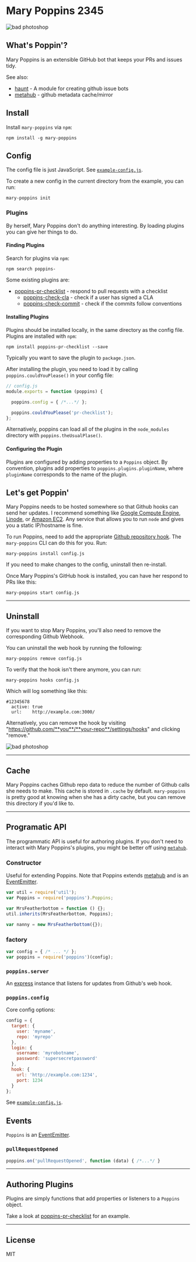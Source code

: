 # Mary Poppins 2345


![bad photoshop](https://raw.github.com/btford/mary-poppins/master/img/poppins.jpg)

## What's Poppin'?

Mary Poppins is an extensible GitHub bot that keeps your PRs and issues tidy.

See also:
* [haunt](https://github.com/fat/haunt) - A module for creating github issue bots
* [metahub](https://github.com/btford/metahub) - github metadata cache/mirror


## Install

Install `mary-poppins` via `npm`:

```shell
npm install -g mary-poppins
```


## Config

The config file is just JavaScript.
See [`example-config.js`](https://github.com/btford/mary-poppins/blob/master/example-config.js).

To create a new config in the current directory from the example, you can run:
```
mary-poppins init
```

### Plugins

By herself, Mary Poppins don't do anything interesting.
By loading plugins you can give her things to do.


#### Finding Plugins

Search for plugins via `npm`:

```shell
npm search poppins-
```

Some existing plugins are:

* [poppins-pr-checklist](https://github.com/btford/poppins-pr-checklist) - respond to pull requests with a checklist
  - [poppins-check-cla](https://github.com/btford/poppins-check-cla) - check if a user has signed a CLA
  - [poppins-check-commit](https://github.com/btford/poppins-check-commit) - check if the commits follow conventions


#### Installing Plugins

Plugins should be installed locally, in the same directory as the config file.
Plugins are installed with `npm`:

```
npm install poppins-pr-checklist --save
```

Typically you want to save the plugin to `package.json`.

After installing the plugin, you need to load it by calling `poppins.couldYouPlease()` in your config file:

```javascript
// config.js
module.exports = function (poppins) {

  poppins.config = { /*...*/ };

  poppins.couldYouPlease('pr-checklist');
};
```

Alternatively, poppins can load all of the plugins in the `node_modules` directory with `poppins.theUsualPlase()`.

#### Configuring the Plugin

Plugins are configured by adding properties to a `Poppins` object.
By convention, plugins add properties to `poppins.plugins.pluginName`, where `pluginName` corresponds to the name of the plugin.


## Let's get Poppin'

Mary Poppins needs to be hosted somewhere so that Github hooks can send her updates.
I recommend something like [Google Compute Engine](https://cloud.google.com/products/compute-engine),
[Linode](https://www.linode.com/), or [Amazon EC2](http://aws.amazon.com/ec2/).
Any service that allows you to run `node` and gives you a static IP/hostname is fine.

To run Poppins, need to add the appropriate [Github repository hook](http://developer.github.com/v3/repos/hooks/).
The `mary-poppins` CLI can do this for you.
Run:

```shell
mary-poppins install config.js
```

If you need to make changes to the config, uninstall then re-install.

Once Mary Poppins's GitHub hook is installed, you can have her respond to PRs like this:

```shell
mary-poppins start config.js
```


-------------------------------------------------------------------------------

## Uninstall

If you want to stop Mary Poppins, you'll also need to remove the corresponding Github Webhook.

You can uninstall the web hook by running the following:

```shell
mary-poppins remove config.js
```

To verify that the hook isn't there anymore, you can run:

```shell
mary-poppins hooks config.js
```

Which will log something like this:

```
#12345678
  active: true
  url:    http://example.com:3000/
```

Alternatively, you can remove the hook by visiting "https://github.com/**you**/**your-repo**/settings/hooks" and clicking "remove."

![bad photoshop](https://raw.github.com/btford/mary-poppins/master/img/github-hooks.png)

-------------------------------------------------------------------------------

## Cache

Mary Poppins caches Github repo data to reduce the number of Github calls she needs to make.
This cache is stored in `.cache` by default.
`mary-poppins` is pretty good at knowing when she has a dirty cache, but you can remove this directory if you'd like to.


-------------------------------------------------------------------------------

## Programatic API

The programmatic API is useful for authoring plugins.
If you don't need to interact with Mary Poppins's plugins, you might be better off using [`metahub`](https://github.com/btford/metahub).


### Constructor

Useful for extending Poppins.
Note that Poppins extends [metahub](https://github.com/btford/metahub) and is an [EventEmitter](http://nodejs.org/api/events.html#events_class_events_eventemitter).

```javascript
var util = require('util');
var Poppins = require('poppins').Poppins;

var MrsFeatherbottom = function () {};
util.inherits(MrsFeatherbottom, Poppins);

var nanny = new MrsFeatherbottom({});
```

### factory

```javascript
var config = { /* ... */ };
var poppins = require('poppins')(config);
```

### `poppins.server`

An [express](http://expressjs.com/) instance that listens for updates from Github's web hook.

### `poppins.config`

Core config options:

```javascript
config = {
  target: {
    user: 'myname',
    repo: 'myrepo'
  },
  login: {
    username: 'myrobotname',
    password: 'supersecretpassword'
  },
  hook: {
    url: 'http://example.com:1234',
    port: 1234
  }
};
```

See [`example-config.js`](https://github.com/btford/mary-poppins/blob/master/example-config.js).

## Events

`Poppins` is an [EventEmitter](http://nodejs.org/api/events.html#events_class_events_eventemitter).

### `pullRequestOpened`

```javascript
poppins.on('pullRequestOpened', function (data) { /*...*/ }
```

-------------------------------------------------------------------------------

## Authoring Plugins

Plugins are simply functions that add properties or listeners to a `Poppins` object.

Take a look at [poppins-pr-checklist](https://github.com/btford/poppins-pr-checklist) for an example.

-------------------------------------------------------------------------------

## License
MIT
